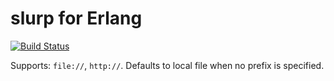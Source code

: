 # slurp for Erlang

[![Build Status][travis_ci_image]][travis_ci]

Supports: `file://`, `http://`.
Defaults to local file when no prefix is specified.

[travis_ci]: https://travis-ci.org/rpt/slurp
[travis_ci_image]: https://travis-ci.org/rpt/slurp.png
